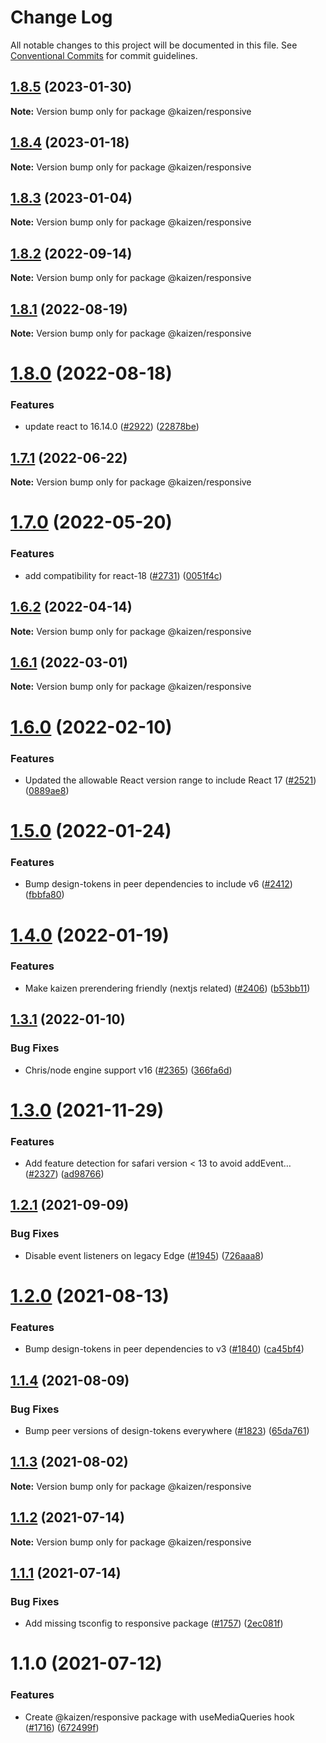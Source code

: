 # Change Log

All notable changes to this project will be documented in this file.
See [Conventional Commits](https://conventionalcommits.org) for commit guidelines.

## [1.8.5](https://github.com/cultureamp/kaizen-design-system/compare/@kaizen/responsive@1.8.4...@kaizen/responsive@1.8.5) (2023-01-30)

**Note:** Version bump only for package @kaizen/responsive





## [1.8.4](https://github.com/cultureamp/kaizen-design-system/compare/@kaizen/responsive@1.8.3...@kaizen/responsive@1.8.4) (2023-01-18)

**Note:** Version bump only for package @kaizen/responsive





## [1.8.3](https://github.com/cultureamp/kaizen-design-system/compare/@kaizen/responsive@1.8.2...@kaizen/responsive@1.8.3) (2023-01-04)

**Note:** Version bump only for package @kaizen/responsive





## [1.8.2](https://github.com/cultureamp/kaizen-design-system/compare/@kaizen/responsive@1.8.1...@kaizen/responsive@1.8.2) (2022-09-14)

**Note:** Version bump only for package @kaizen/responsive





## [1.8.1](https://github.com/cultureamp/kaizen-design-system/compare/@kaizen/responsive@1.8.0...@kaizen/responsive@1.8.1) (2022-08-19)

**Note:** Version bump only for package @kaizen/responsive





# [1.8.0](https://github.com/cultureamp/kaizen-design-system/compare/@kaizen/responsive@1.7.1...@kaizen/responsive@1.8.0) (2022-08-18)


### Features

* update react to 16.14.0 ([#2922](https://github.com/cultureamp/kaizen-design-system/issues/2922)) ([22878be](https://github.com/cultureamp/kaizen-design-system/commit/22878beee1884e2f58d0447b3908321937175228))





## [1.7.1](https://github.com/cultureamp/kaizen-design-system/compare/@kaizen/responsive@1.7.0...@kaizen/responsive@1.7.1) (2022-06-22)

**Note:** Version bump only for package @kaizen/responsive





# [1.7.0](https://github.com/cultureamp/kaizen-design-system/compare/@kaizen/responsive@1.6.2...@kaizen/responsive@1.7.0) (2022-05-20)


### Features

* add compatibility for react-18 ([#2731](https://github.com/cultureamp/kaizen-design-system/issues/2731)) ([0051f4c](https://github.com/cultureamp/kaizen-design-system/commit/0051f4cee82895acc2c2f44fc7bf8063857de57e))





## [1.6.2](https://github.com/cultureamp/kaizen-design-system/compare/@kaizen/responsive@1.6.1...@kaizen/responsive@1.6.2) (2022-04-14)

**Note:** Version bump only for package @kaizen/responsive





## [1.6.1](https://github.com/cultureamp/kaizen-design-system/compare/@kaizen/responsive@1.6.0...@kaizen/responsive@1.6.1) (2022-03-01)

**Note:** Version bump only for package @kaizen/responsive





# [1.6.0](https://github.com/cultureamp/kaizen-design-system/compare/@kaizen/responsive@1.5.0...@kaizen/responsive@1.6.0) (2022-02-10)


### Features

* Updated the allowable React version range to include React 17 ([#2521](https://github.com/cultureamp/kaizen-design-system/issues/2521)) ([0889ae8](https://github.com/cultureamp/kaizen-design-system/commit/0889ae82cc2836fe606957cd1f39a2eb94df00c1))





# [1.5.0](https://github.com/cultureamp/kaizen-design-system/compare/@kaizen/responsive@1.4.0...@kaizen/responsive@1.5.0) (2022-01-24)


### Features

* Bump design-tokens in peer dependencies to include v6 ([#2412](https://github.com/cultureamp/kaizen-design-system/issues/2412)) ([fbbfa80](https://github.com/cultureamp/kaizen-design-system/commit/fbbfa80d334db9311b228568b5632cb2f8022136))





# [1.4.0](https://github.com/cultureamp/kaizen-design-system/compare/@kaizen/responsive@1.3.1...@kaizen/responsive@1.4.0) (2022-01-19)


### Features

* Make kaizen prerendering friendly (nextjs related) ([#2406](https://github.com/cultureamp/kaizen-design-system/issues/2406)) ([b53bb11](https://github.com/cultureamp/kaizen-design-system/commit/b53bb118157c98874554bd565853797beb72e590))





## [1.3.1](https://github.com/cultureamp/kaizen-design-system/compare/@kaizen/responsive@1.3.0...@kaizen/responsive@1.3.1) (2022-01-10)


### Bug Fixes

* Chris/node engine support v16 ([#2365](https://github.com/cultureamp/kaizen-design-system/issues/2365)) ([366fa6d](https://github.com/cultureamp/kaizen-design-system/commit/366fa6d156d2a4a2b35b1356bbcf18adf2189f2b))





# [1.3.0](https://github.com/cultureamp/kaizen-design-system/compare/@kaizen/responsive@1.2.1...@kaizen/responsive@1.3.0) (2021-11-29)


### Features

* Add feature detection for safari version < 13 to avoid addEvent… ([#2327](https://github.com/cultureamp/kaizen-design-system/issues/2327)) ([ad98766](https://github.com/cultureamp/kaizen-design-system/commit/ad98766c75358670ea9575f5b05c58836607c24c))





## [1.2.1](https://github.com/cultureamp/kaizen-design-system/compare/@kaizen/responsive@1.2.0...@kaizen/responsive@1.2.1) (2021-09-09)


### Bug Fixes

* Disable event listeners on legacy Edge ([#1945](https://github.com/cultureamp/kaizen-design-system/issues/1945)) ([726aaa8](https://github.com/cultureamp/kaizen-design-system/commit/726aaa8704e7fc0f80c0d8164f63158d4a8eeb24))





# [1.2.0](https://github.com/cultureamp/kaizen-design-system/compare/@kaizen/responsive@1.1.4...@kaizen/responsive@1.2.0) (2021-08-13)


### Features

* Bump design-tokens in peer dependencies to v3 ([#1840](https://github.com/cultureamp/kaizen-design-system/issues/1840)) ([ca45bf4](https://github.com/cultureamp/kaizen-design-system/commit/ca45bf4707b5fbf907163653549e17682c46f636))





## [1.1.4](https://github.com/cultureamp/kaizen-design-system/compare/@kaizen/responsive@1.1.3...@kaizen/responsive@1.1.4) (2021-08-09)


### Bug Fixes

* Bump peer versions of design-tokens everywhere ([#1823](https://github.com/cultureamp/kaizen-design-system/issues/1823)) ([65da761](https://github.com/cultureamp/kaizen-design-system/commit/65da761807b4d907a342b9bb4ed2bbbe40a06048))





## [1.1.3](https://github.com/cultureamp/kaizen-design-system/compare/@kaizen/responsive@1.1.2...@kaizen/responsive@1.1.3) (2021-08-02)

**Note:** Version bump only for package @kaizen/responsive





## [1.1.2](https://github.com/cultureamp/kaizen-design-system/compare/@kaizen/responsive@1.1.1...@kaizen/responsive@1.1.2) (2021-07-14)

**Note:** Version bump only for package @kaizen/responsive





## [1.1.1](https://github.com/cultureamp/kaizen-design-system/compare/@kaizen/responsive@1.1.0...@kaizen/responsive@1.1.1) (2021-07-14)


### Bug Fixes

* Add missing tsconfig to responsive package ([#1757](https://github.com/cultureamp/kaizen-design-system/issues/1757)) ([2ec081f](https://github.com/cultureamp/kaizen-design-system/commit/2ec081f5191daec5c4e33ead2fe8ff06232db5d9))





# 1.1.0 (2021-07-12)


### Features

* Create @kaizen/responsive package with useMediaQueries hook ([#1716](https://github.com/cultureamp/kaizen-design-system/issues/1716)) ([672499f](https://github.com/cultureamp/kaizen-design-system/commit/672499f0967192031ae9883972a3af35620053af))

